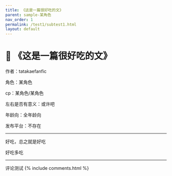 ```yaml
---
title: 《这是一篇很好吃的文》
parent: sample-某角色
nav_order: 1
permalink: /test1/subtest1.html
layout: default
---
```


# 📄 《这是一篇很好吃的文》

作者：tatakaefanfic

角色：某角色

cp：某角色/某角色

左右是否有意义：或许吧

年龄向：全年龄向

发布平台：不存在

---

好吃，总之就是好吃

好吃多吃

---

评论测试
{% include comments.html %}

